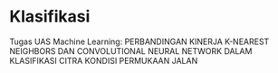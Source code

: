 # Klasifikasi
Tugas UAS Machine Learning: PERBANDINGAN KINERJA K-NEAREST  NEIGHBORS DAN CONVOLUTIONAL NEURAL  NETWORK DALAM KLASIFIKASI CITRA  KONDISI PERMUKAAN JALAN

